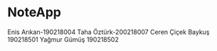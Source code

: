# NoteApp

Enis Arıkan-190218004
Taha Öztürk-200218007
Ceren Çiçek Baykuş 190218501
Yağmur Gümüş 190218502
